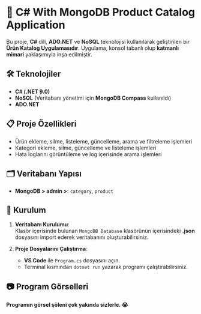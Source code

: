 # 📖 C# With MongoDB Product Catalog Application

Bu proje, **C#** dili, **ADO.NET** ve **NoSQL** teknolojisi kullanılarak geliştirilen bir **Ürün Katalog Uygulamasıdır**. Uygulama, konsol tabanlı olup **katmanlı mimari** yaklaşımıyla inşa edilmiştir.

## 🛠 Teknolojiler

- **C# (.NET 9.0)**
- **NoSQL** (Veritabanı yönetimi için **MongoDB Compass** kullanıldı)
- **ADO.NET** 

## 📋 Proje Özellikleri

- Ürün ekleme, silme, listeleme, güncelleme, arama ve filtreleme işlemleri
- Kategori ekleme, silme, güncelleme ve listeleme işlemleri
- Hata loglarını görüntüleme ve log içerisinde arama işlemleri

## 🗂 Veritabanı Yapısı

- **MongoDB > admin >**: `category`, `product`

## 🚀 Kurulum

1. **Veritabanı Kurulumu**:  
   Klasör içerisinde bulunan `MongoDB Database` klasörünün içerisindeki **.json** dosyasını import ederek veritabanını oluşturabilirsiniz.

2. **Proje Dosyalarını Çalıştırma**:  
   - **VS Code** ile `Program.cs` dosyasını açın.  
   - Terminal kısmından `dotnet run` yazarak programı çalıştırabilirsiniz.
  


## 📷 Program Görselleri 

#### **Programın görsel şöleni çok yakında sizlerle. 😭**

